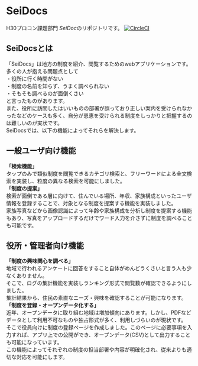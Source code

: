 # SeiDocs
H30プロコン課題部門
*SeiDoc*のリポジトリです。
[![CircleCI](https://circleci.com/gh/NITTC-ComputerClub/SeiDoc/tree/master.svg?style=svg&circle-token=1ab7e100245b294fbfbcbb51f7da6c7953598f88)](https://circleci.com/gh/NITTC-ComputerClub/SeiDoc/tree/master)

## SeiDocsとは
「SeiDocs」は地方の制度を紹介、閲覧するためのwebアプリケーションです。  
多くの人が抱える問題点として  
・役所に行く時間がない  
・制度の名前を知らず、うまく調べられない  
・そもそも調べるのが面倒くさい  
と言ったものがあります。  
また、役所に訪問したはいいものの部署が誤っており正しい案内を受けられなかったなどのケースも多く、自分が恩恵を受けられる制度をしっかりと把握するのは難しいのが実状です。  
SeiDocsでは、以下の機能によってそれらを解決します。  
## 一般ユーザ向け機能
**「検索機能」**  
タップのみで類似制度を閲覧できるカテゴリ検索と、フリーワードによる全文検索を実装し、粒度の異なる検索を可能にしました。  
**「制度の提案」**  
検索が面倒である層に向けて、住んでいる場所、年収、家族構成といったユーザ情報を登録することで、対象となる制度を提案する機能を実装しました。  
家族写真などから画像認識によって年齢や家族構成を分析し制度を提案する機能もあり、写真をアップロードするだけでワード入力を介さずに制度を調べることも可能です。  
## 役所・管理者向け機能
**「制度の興味関心を調べる」**  
地域で行われるアンケートに回答をすること自体がめんどうくさいと言う人も少なくありません。  
そこで、ログの集計機能を実装しランキング形式で閲覧数が確認できるようにしました。  
集計結果から、住民の素直なニーズ・興味を確認することが可能になります。  
**「制度を登録・オープンデータ化する」**  
近年、オープンデータに取り組む地域は増加傾向にあります。しかし、PDFなどデータとして利用不可なものや独占形式が多く、利用しづらいのが現状です。  
そこで役員向けに制度の登録ページを作成しました。このページに必要事項を入力すれば、アプリ上での公開ができ、オープンデータ(CSV)として出力することも可能になっています。  
この機能によってそれぞれの制度の担当部署や内容が明確化され、従来よりも適切な対応を可能にします。  

